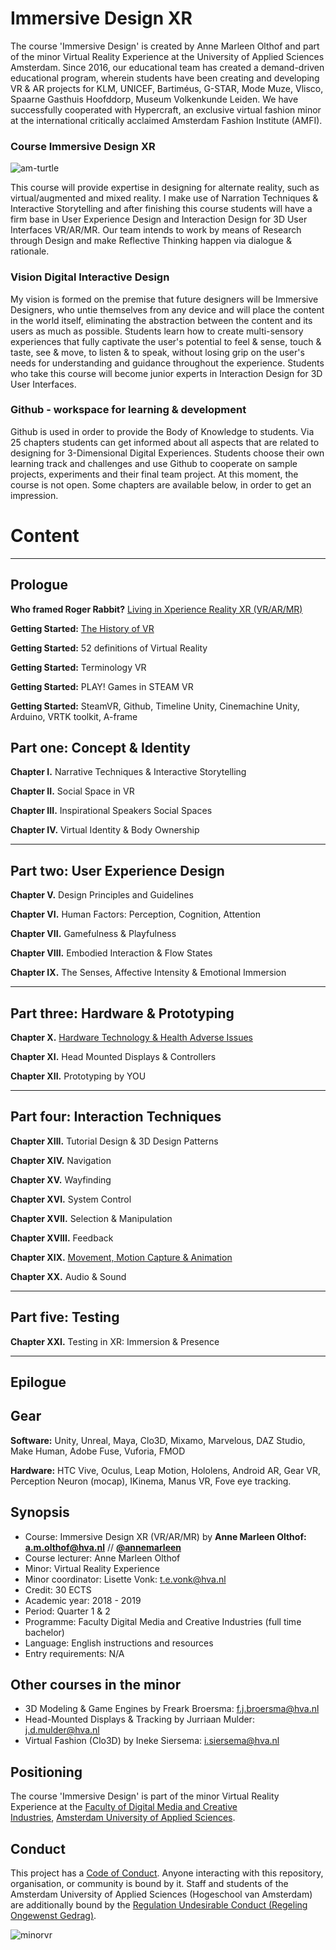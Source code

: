 # Immersive Design XR

The course 'Immersive Design' is created by Anne Marleen Olthof and part of the minor Virtual Reality Experience at the University of Applied Sciences Amsterdam. Since 2016, our educational team has created a demand-driven educational program, wherein students have been creating and developing VR & AR projects for KLM, UNICEF, Bartiméus, G-STAR, Mode Muze, Vlisco, Spaarne Gasthuis Hoofddorp, Museum Volkenkunde Leiden. We have successfully cooperated with Hypercraft, an exclusive virtual fashion minor at the international critically acclaimed Amsterdam Fashion Institute (AMFI).

### Course Immersive Design XR

![am-turtle](https://drscdn.500px.org/photo/262939599/m%3D900/v2?webp=true&sig=9765abb56eec02eda95204e9c360bcce1d4dadca196528bc3919db51323e6c8e)

This course will provide expertise in designing for alternate reality, such as virtual/augmented and mixed reality. I make use of Narration Techniques & Interactive Storytelling and after finishing this course students will have a firm base in User Experience Design and Interaction Design for 3D User Interfaces VR/AR/MR. Our team intends to work by means of Research through Design and make Reflective Thinking happen via dialogue & rationale. 


### Vision Digital Interactive Design
My vision is formed on the premise that future designers will be Immersive Designers, who untie themselves from any device and will place the content in the world itself, eliminating the abstraction between the content and its users as much as possible. Students learn how to create multi-sensory experiences that fully captivate the user's potential to feel & sense, touch & taste, see & move, to listen & to speak, without losing grip on the user's needs for understanding and guidance throughout the experience. Students who take this course will become junior experts in Interaction Design for 3D User Interfaces.

### Github - workspace for learning & development
Github is used in order to provide the Body of Knowledge to students. Via 25 chapters students can get informed about all aspects that are related to designing for 3-Dimensional Digital Experiences. Students choose their own learning track and challenges and use Github to cooperate on sample projects, experiments and their final team project. At this moment, the course is not open. Some chapters are available below, in order to get an impression.

# Content
___

## Prologue

**Who framed Roger Rabbit?** [Living in Xperience Reality XR (VR/AR/MR)](https://github.com/annemarleen/immersive-design/blob/master/Prologue.md)

**Getting Started:** [The History of VR](https://github.com/annemarleen/immersive-design/blob/master/GS-history-of-vr.md)

**Getting Started:** 52 definitions of Virtual Reality

**Getting Started:** Terminology VR

**Getting Started:** PLAY! Games in STEAM VR

**Getting Started:** SteamVR, Github, Timeline Unity, Cinemachine Unity, Arduino, VRTK toolkit, A-frame


## Part one: Concept & Identity

**Chapter I.** Narrative Techniques & Interactive Storytelling

**Chapter II.** Social Space in VR

**Chapter III.** Inspirational Speakers Social Spaces

**Chapter IV.** Virtual Identity & Body Ownership

___

## Part two: User Experience Design

**Chapter V.** Design Principles and Guidelines

**Chapter VI.** Human Factors: Perception, Cognition, Attention

**Chapter VII.** Gamefulness & Playfulness

**Chapter VIII.** Embodied Interaction & Flow States

**Chapter IX.** The Senses, Affective Intensity & Emotional Immersion

___

## Part three: Hardware & Prototyping

**Chapter X.** [Hardware Technology & Health Adverse Issues](https://github.com/annemarleen/immersive-design/blob/master/X-Hardware%20Technology%20%26%20Health%20Adverse%20Effects.md)

**Chapter XI.** Head Mounted Displays & Controllers

**Chapter XII.** Prototyping by YOU

___

## Part four: Interaction Techniques

**Chapter XIII.** Tutorial Design & 3D Design Patterns

**Chapter XIV.** Navigation

**Chapter XV.** Wayfinding

**Chapter XVI.** System Control

**Chapter XVII.** Selection & Manipulation

**Chapter XVIII.** Feedback

**Chapter XIX.** [Movement, Motion Capture & Animation](https://github.com/annemarleen/immersive-design/blob/master/XIX-Movement%2C%20Motion%20Capture%20%26%20Animation.md) 

**Chapter XX.** Audio & Sound

___

## Part five: Testing

**Chapter XXI.** Testing in XR: Immersion & Presence

___

## Epilogue

## Gear
**Software:** Unity, Unreal, Maya, Clo3D, Mixamo, Marvelous, DAZ Studio, Make Human, Adobe Fuse, Vuforia, FMOD

**Hardware:** HTC Vive, Oculus, Leap Motion, Hololens, Android AR, Gear VR, Perception Neuron (mocap), IKinema, Manus VR, Fove eye tracking.

## Synopsis
- Course: Immersive Design XR (VR/AR/MR) by **Anne Marleen Olthof: a.m.olthof@hva.nl** // [**@annemarleen**](https://twitter.com/annemarleen)
- Course lecturer: Anne Marleen Olthof 
- Minor: Virtual Reality Experience
- Minor coordinator: Lisette Vonk: t.e.vonk@hva.nl
- Credit: 30 ECTS
- Academic year: 2018 - 2019
- Period: Quarter 1 & 2
- Programme: Faculty Digital Media and Creative Industries (full time bachelor)
- Language: English instructions and resources
- Entry requirements: N/A

## Other courses in the minor
* 3D Modeling & Game Engines by Freark Broersma: f.j.broersma@hva.nl
* Head-Mounted Displays & Tracking by Jurriaan Mulder: j.d.mulder@hva.nl
* Virtual Fashion (Clo3D) by Ineke Siersema: i.siersema@hva.nl

## Positioning
The course 'Immersive Design' is part of the minor Virtual Reality Experience at the [Faculty of Digital Media and Creative Industries](https://www.amsterdamuas.com/faculty/fdmci/faculty-of-digital-media-and-creative-industries.html), [Amsterdam University of Applied Sciences](https://www.amsterdamuas.com/).

## Conduct

This project has a [Code of Conduct](https://github.com/annemarleen/immersive-design/blob/master/code-of-conduct.md). Anyone interacting with this repository, organisation, or community is bound by it.
Staff and students of the Amsterdam University of Applied Sciences (Hogeschool van Amsterdam) are additionally bound by the [Regulation Undesirable Conduct (Regeling Ongewenst Gedrag)](https://www.amsterdamuas.com/practical-matters/algemeen/hva-breed/juridische-zaken/legal-affairs/regulation-undesirable-conduct/regulation-undesirable-conduct.html#anker-3-complaints-authority).

![minorvr](https://moodle.cmd.hva.nl/pluginfile.php/496/mod_forum/attachment/3828/VR-atelier.jpg)
